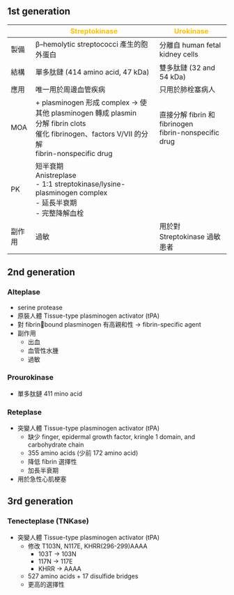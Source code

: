 ## 1st generation
|      | <span style="color:#ffc000">Streptokinase</span>                                                                                       | <span style="color:#ffc000">Urokinase</span> |
| ---- | -------------------------------------------------------------------------------------------------------------------------------------- | -------------------------------------------- |
| 製備 | β–hemolytic streptococci 產生的胞外蛋白                                                                                                | 分離自 human fetal kidney cells              |
| 結構 | 單多肽鏈 (414 amino acid, 47 kDa)                                                                                                      | 雙多肽鏈 (32 and 54 kDa)                     |
| 應用 | 唯一用於周邊血管疾病                                                                                                                   | 只用於肺栓塞病人                             |
| MOA  | + plasminogen 形成 complex $\rightarrow$ 使其他 plasminogen 轉成 plasmin<br>分解 fibrin clots<br>催化 fibrinogen、factors V/VII 的分解<br>fibrin-nonspecific drug | 直接分解 fibrin 和 fibrinogen<br>fibrin-nonspecific drug                |
| PK   | 短半衰期<br>Anistreplase<br>- 1:1 streptokinase/lysine-plasminogen complex<br>- 延長半衰期<br>- 完整降解血栓                           |                                              |
| 副作用     | 過敏                                                                                                                                   | 用於對 Streptokinase 過敏患者                |
## 2nd generation
### Alteplase
- serine protease
- 原裝人體 Tissue-type plasminogen activator (tPA)
- 對 fibrinbound plasminogen 有高親和性 $\rightarrow$ fibrin-specific agent
- 副作用
	- 出血
	- 血管性水腫
	- 過敏
### Prourokinase
- 單多肽鏈 411 mino acid
### Reteplase
- 突變人體 Tissue-type plasminogen activator (tPA)
	- 缺少 finger, epidermal growth factor, kringle 1 domain, and carbohydrate chain
	- 355 amino acids (少前 172 amino acid)
	- 降低 fibrin 選擇性
	- 加長半衰期
- 用於急性心肌梗塞
## 3rd generation
### Tenecteplase (TNKase)
- 突變人體 Tissue-type plasminogen activator (tPA)
	- 修改 T103N, N117E, KHRR(296-299)AAAA
		- 103T → 103N
		- 117N → 117E
		- KHRR → AAAA
	- 527 amino acids + 17 disulfide bridges
	- 更高的選擇性
